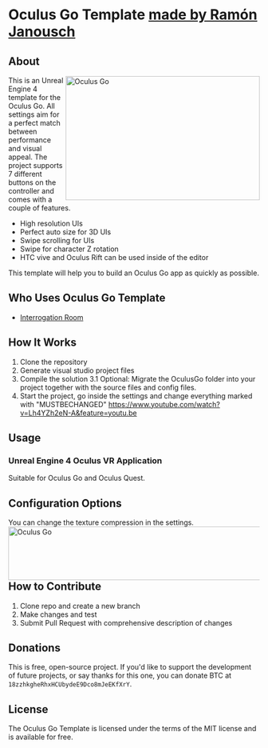# Oculus Go Template [made by Ramón Janousch](https://www.ramonjanousch.com/)

## About

<img src="./Resources/OculusGo.png" align="right"
     title="Oculus Go" width="389" height="248">

This is an Unreal Engine 4 template for the Oculus Go. All settings aim for a perfect match between performance and visual appeal.
The project supports 7 different buttons on the controller and comes with a couple of features.

* High resolution UIs
* Perfect auto size for 3D UIs
* Swipe scrolling for UIs
* Swipe for character Z rotation
* HTC vive and Oculus Rift can be used inside of the editor

This template will help you to build an Oculus Go app as quickly as possible.


## Who Uses Oculus Go Template

* [Interrogation Room](https://www.youtube.com/watch?v=eVoooZVve9M&feature=youtu.be)


## How It Works

1. Clone the repository
2. Generate visual studio project files
3. Compile the solution
     3.1 Optional: Migrate the OculusGo folder into your project together with the source files and config files.
4. Start the project, go inside the settings and change everything marked with "MUSTBECHANGED"
https://www.youtube.com/watch?v=Lh4YZh2eN-A&feature=youtu.be


## Usage

### Unreal Engine 4 Oculus VR Application
Suitable for Oculus Go and Oculus Quest.


## Configuration Options

You can change the texture compression in the settings.
<img src="./Resources/SettingsTextures.PNG" align="right"
     title="Oculus Go" width="673" height="107">


## How to Contribute

1. Clone repo and create a new branch
2. Make changes and test
3. Submit Pull Request with comprehensive description of changes


## Donations

This is free, open-source project. If you'd like to support the development of future projects, or say thanks for this one, you can donate BTC at `18zzhkgheRhxHCUbydeE9Dco8mJeEKfXrY`.


## License

The Oculus Go Template is licensed under the terms of the MIT
license and is available for free.
